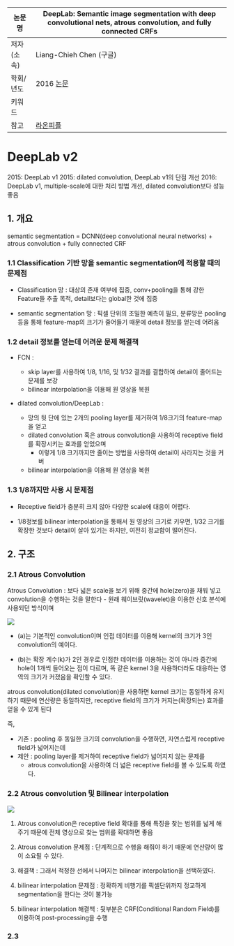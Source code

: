 |논문명|DeepLab: Semantic image segmentation with deep convolutional nets, atrous convolution, and fully connected CRFs|
|-|-|
|저자(소속)|Liang-Chieh Chen (구글)|
|학회/년도|2016 [논문](https://arxiv.org/pdf/1606.00915.pdf)|
|키워드| |
|참고|[라온피플](http://laonple.blog.me/221000648527)|


# DeepLab v2

2015: DeepLab v1
2015: dilated convolution, DeepLab v1의 단점 개선
2016: DeepLab v1, multiple-scale에 대한 처리 방법 개선, dilated convolution보다 성능 좋음 



## 1. 개요 

semantic segmentation = DCNN(deep convolutional neural networks) + atrous convolution + fully connected CRF

### 1.1 Classification 기반 망을 semantic segmentation에 적용할 때의 문제점

- Classification 망 : 대상의 존재 여부에 집중, conv+pooling을 통해 강한 Feature들 추출 목적, detail보다는 global한 것에 집중

- semantic segmentation 망 : 픽셀 단위의 조밀한 예측이 필요, 분류망은 pooling등을 통해 feature-map의 크기가 줄어들기 때문에 detail 정보를 얻는데 어려움

### 1.2 detail 정보를 얻는데 어려운 문제 해결책

- FCN : 
    - skip layer를 사용하여 1/8, 1/16, 및 1/32 결과를 결합하여 detail이 줄어드는 문제를 보강
    - bilinear interpolation을 이용해 원 영상을 복원

- dilated convolution/DeepLab : 
    - 망의 뒷 단에 있는 2개의 pooling layer를 제거하여 1/8크기의 feature-map을 얻고 
    - dilated convolution 혹은 atrous convolution을 사용하여 receptive field를 확장시키는 효과를 얻었으며
        - 이렇게 1/8 크기까지만 줄이는 방법을 사용하여 detail이 사라지는 것을 커버
    - bilinear interpolation을 이용해 원 영상을 복원

### 1.3 1/8까지만 사용 시 문제점

- Receptive field가 충분히 크지 않아 다양한 scale에 대응이 어렵다.

- 1/8정보를 bilinear interpolation을 통해서 원 영상의 크기로 키우면, 1/32 크기를 확장한 것보다 detail이 살아 있기는 하지만, 여전히 정교함이 떨어진다.

## 2. 구조

### 2.1 Atrous Convolution

Atrous Convolution : 보다 넓은 scale을 보기 위해 중간에 hole(zero)을 채워 넣고 convolution을 수행하는 것을 말한다
    - 원래 웨이브릿(wavelet)을 이용한 신호 분석에 사용되던 방식이며

![](http://i.imgur.com/7IXynCh.png)

- (a)는 기본적인 convolution이며 인접 데이터를 이용해 kernel의 크기가 3인 convolution의 예이다.

- (b)는 확장 계수(k)가 2인 경우로 인접한 데이터를 이용하는 것이 아니라 중간에 hole이 1개씩 들어오는 점이 다르며, 똑 같은 kernel 3을 사용하더라도 대응하는 영역의 크기가 커졌음을 확인할 수 있다.

atrous convolution(dilated convolution)을 사용하면 kernel 크기는 동일하게 유지하기 때문에 연산량은 동일하지만, receptive field의 크기가 커지는(확장되는) 효과를 얻을 수 있게 된다

즉, 
- 기존 : pooling 후 동일한 크기의 convolution을 수행하면, 자연스럽게 receptive field가 넓어지는데
- 제안 : pooling layer를 제거하여 receptive field가 넓어지지 않는 문제를 
    - atrous convolution을 사용하여 더 넓은 receptive field를 볼 수 있도록 하였다. 


### 2.2 Atrous convolution 및 Bilinear interpolation

![](http://i.imgur.com/lBqiyxo.png)

1. Atrous convolution은 receptive field 확대를 통해 특징을 찾는 범위를 넓게 해주기 때문에 전체 영상으로 찾는 범위를 확대하면 좋음 

2. Atrous convolution 문제점 : 단계적으로 수행을 해줘야 하기 때문에 연산량이 많이 소요될 수 있다.

3. 해결책 : 그래서 적정한 선에서 나머지는 bilinear interpolation을 선택하였다.

  
4. bilinear interpolation 문제점 : 정확하게 비행기를 픽셀단위까지 정교하게 segmentation을 한다는 것이 불가능

5. bilinear interpolation 해결책 : 뒷부분은 CRF(Conditional Random Field)를 이용하여 post-processing을 수행


### 2.3 
